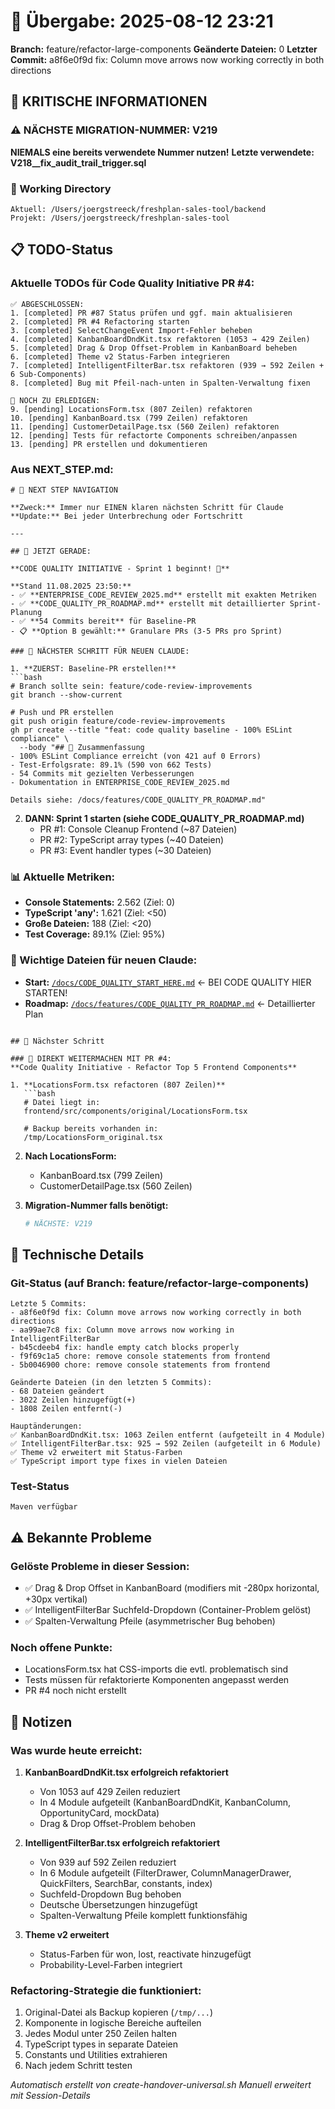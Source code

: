 # 🤝 Übergabe: 2025-08-12 23:21
**Branch:** feature/refactor-large-components
**Geänderte Dateien:** 0
**Letzter Commit:** a8f6e0f9d fix: Column move arrows now working correctly in both directions

## 🚨 KRITISCHE INFORMATIONEN

### ⚠️ NÄCHSTE MIGRATION-NUMMER: V219
**NIEMALS eine bereits verwendete Nummer nutzen!**
**Letzte verwendete: V218__fix_audit_trail_trigger.sql**

### 📍 Working Directory
```
Aktuell: /Users/joergstreeck/freshplan-sales-tool/backend
Projekt: /Users/joergstreeck/freshplan-sales-tool
```

## 📋 TODO-Status

### Aktuelle TODOs für Code Quality Initiative PR #4:
```
✅ ABGESCHLOSSEN:
1. [completed] PR #87 Status prüfen und ggf. main aktualisieren
2. [completed] PR #4 Refactoring starten
3. [completed] SelectChangeEvent Import-Fehler beheben
4. [completed] KanbanBoardDndKit.tsx refaktoren (1053 → 429 Zeilen)
5. [completed] Drag & Drop Offset-Problem in KanbanBoard beheben
6. [completed] Theme v2 Status-Farben integrieren
7. [completed] IntelligentFilterBar.tsx refaktoren (939 → 592 Zeilen + 6 Sub-Components)
8. [completed] Bug mit Pfeil-nach-unten in Spalten-Verwaltung fixen

🔄 NOCH ZU ERLEDIGEN:
9. [pending] LocationsForm.tsx (807 Zeilen) refaktoren
10. [pending] KanbanBoard.tsx (799 Zeilen) refaktoren
11. [pending] CustomerDetailPage.tsx (560 Zeilen) refaktoren
12. [pending] Tests für refactorte Components schreiben/anpassen
13. [pending] PR erstellen und dokumentieren
```

### Aus NEXT_STEP.md:
```
# 🧭 NEXT STEP NAVIGATION

**Zweck:** Immer nur EINEN klaren nächsten Schritt für Claude
**Update:** Bei jeder Unterbrechung oder Fortschritt

---

## 🎯 JETZT GERADE:

**CODE QUALITY INITIATIVE - Sprint 1 beginnt! 🚀**

**Stand 11.08.2025 23:50:**
- ✅ **ENTERPRISE_CODE_REVIEW_2025.md** erstellt mit exakten Metriken
- ✅ **CODE_QUALITY_PR_ROADMAP.md** erstellt mit detaillierter Sprint-Planung
- ✅ **54 Commits bereit** für Baseline-PR
- 📋 **Option B gewählt:** Granulare PRs (3-5 PRs pro Sprint)

### 🚨 NÄCHSTER SCHRITT FÜR NEUEN CLAUDE:

1. **ZUERST: Baseline-PR erstellen!**
```bash
# Branch sollte sein: feature/code-review-improvements
git branch --show-current

# Push und PR erstellen
git push origin feature/code-review-improvements
gh pr create --title "feat: code quality baseline - 100% ESLint compliance" \
  --body "## 🎯 Zusammenfassung
- 100% ESLint Compliance erreicht (von 421 auf 0 Errors)
- Test-Erfolgsrate: 89.1% (590 von 662 Tests)
- 54 Commits mit gezielten Verbesserungen
- Dokumentation in ENTERPRISE_CODE_REVIEW_2025.md

Details siehe: /docs/features/CODE_QUALITY_PR_ROADMAP.md"
```

2. **DANN: Sprint 1 starten (siehe CODE_QUALITY_PR_ROADMAP.md)**
   - PR #1: Console Cleanup Frontend (~87 Dateien)
   - PR #2: TypeScript array types (~40 Dateien)  
   - PR #3: Event handler types (~30 Dateien)

### 📊 Aktuelle Metriken:
- **Console Statements:** 2.562 (Ziel: 0)
- **TypeScript 'any':** 1.621 (Ziel: <50)
- **Große Dateien:** 188 (Ziel: <20)
- **Test Coverage:** 89.1% (Ziel: 95%)

### 📍 Wichtige Dateien für neuen Claude:
- **Start:** [`/docs/CODE_QUALITY_START_HERE.md`](/docs/CODE_QUALITY_START_HERE.md) ← BEI CODE QUALITY HIER STARTEN!
- **Roadmap:** [`/docs/features/CODE_QUALITY_PR_ROADMAP.md`](/docs/features/CODE_QUALITY_PR_ROADMAP.md) ← Detaillierter Plan
```

## 🎯 Nächster Schritt

### 🚀 DIREKT WEITERMACHEN MIT PR #4:
**Code Quality Initiative - Refactor Top 5 Frontend Components**

1. **LocationsForm.tsx refactoren (807 Zeilen)**
   ```bash
   # Datei liegt in:
   frontend/src/components/original/LocationsForm.tsx
   
   # Backup bereits vorhanden in:
   /tmp/LocationsForm_original.tsx
   ```

2. **Nach LocationsForm:**
   - KanbanBoard.tsx (799 Zeilen)
   - CustomerDetailPage.tsx (560 Zeilen)

3. **Migration-Nummer falls benötigt:**
   ```bash
   # NÄCHSTE: V219
   ```

## 🔧 Technische Details

### Git-Status (auf Branch: feature/refactor-large-components)
```
Letzte 5 Commits:
- a8f6e0f9d fix: Column move arrows now working correctly in both directions
- aa99ae7c8 fix: Column move arrows now working in IntelligentFilterBar
- b45cdeeb4 fix: handle empty catch blocks properly
- f9f69c1a5 chore: remove console statements from frontend
- 5b0046900 chore: remove console statements from frontend

Geänderte Dateien (in den letzten 5 Commits):
- 68 Dateien geändert
- 3022 Zeilen hinzugefügt(+)
- 1808 Zeilen entfernt(-)

Hauptänderungen:
✅ KanbanBoardDndKit.tsx: 1063 Zeilen entfernt (aufgeteilt in 4 Module)
✅ IntelligentFilterBar.tsx: 925 → 592 Zeilen (aufgeteilt in 6 Module)
✅ Theme v2 erweitert mit Status-Farben
✅ TypeScript import type fixes in vielen Dateien
```

### Test-Status
```
Maven verfügbar
```

## ⚠️ Bekannte Probleme

### Gelöste Probleme in dieser Session:
- ✅ Drag & Drop Offset in KanbanBoard (modifiers mit -280px horizontal, +30px vertikal)
- ✅ IntelligentFilterBar Suchfeld-Dropdown (Container-Problem gelöst)
- ✅ Spalten-Verwaltung Pfeile (asymmetrischer Bug behoben)

### Noch offene Punkte:
- LocationsForm.tsx hat CSS-imports die evtl. problematisch sind
- Tests müssen für refaktorierte Komponenten angepasst werden
- PR #4 noch nicht erstellt

## 📝 Notizen

### Was wurde heute erreicht:
1. **KanbanBoardDndKit.tsx erfolgreich refaktoriert**
   - Von 1053 auf 429 Zeilen reduziert
   - In 4 Module aufgeteilt (KanbanBoardDndKit, KanbanColumn, OpportunityCard, mockData)
   - Drag & Drop Offset-Problem behoben

2. **IntelligentFilterBar.tsx erfolgreich refaktoriert**
   - Von 939 auf 592 Zeilen reduziert
   - In 6 Module aufgeteilt (FilterDrawer, ColumnManagerDrawer, QuickFilters, SearchBar, constants, index)
   - Suchfeld-Dropdown Bug behoben
   - Deutsche Übersetzungen hinzugefügt
   - Spalten-Verwaltung Pfeile komplett funktionsfähig

3. **Theme v2 erweitert**
   - Status-Farben für won, lost, reactivate hinzugefügt
   - Probability-Level-Farben integriert

### Refactoring-Strategie die funktioniert:
1. Original-Datei als Backup kopieren (`/tmp/...`)
2. Komponente in logische Bereiche aufteilen
3. Jedes Modul unter 250 Zeilen halten
4. TypeScript types in separate Dateien
5. Constants und Utilities extrahieren
6. Nach jedem Schritt testen

_Automatisch erstellt von create-handover-universal.sh_
_Manuell erweitert mit Session-Details_
